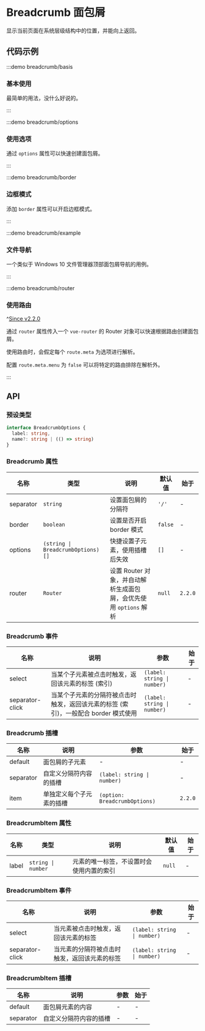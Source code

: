 # Breadcrumb 面包屑

显示当前页面在系统层级结构中的位置，并能向上返回。

## 代码示例

:::demo breadcrumb/basis

### 基本使用

最简单的用法，没什么好说的。

:::

:::demo breadcrumb/options

### 使用选项

通过 `options` 属性可以快速创建面包屑。

:::

:::demo breadcrumb/border

### 边框模式

添加 `border` 属性可以开启边框模式。

:::

:::demo breadcrumb/example

### 文件导航

一个类似于 Windows 10 文件管理器顶部面包屑导航的用例。

:::

:::demo breadcrumb/router

### 使用路由

^[Since v2.2.0](!s)

通过 `router` 属性传入一个 `vue-router` 的 Router 对象可以快速根据路由创建面包屑。

使用路由时，会假定每个 `route.meta` 为选项进行解析。

配置 `route.meta.menu` 为 `false` 可以将特定的路由排除在解析外。

:::

## API

### 预设类型

```ts
interface BreadcrumbOptions {
  label: string,
  name?: string | (() => string)
}
```

### Breadcrumb 属性

| 名称      | 类型                              | 说明                                                              | 默认值  | 始于    |
| --------- | --------------------------------- | ----------------------------------------------------------------- | ------- | ------- |
| separator | `string`                          | 设置面包屑的分隔符                                                | `'/'`   | -       |
| border    | `boolean`                         | 设置是否开启 border 模式                                          | `false` | -       |
| options   | `(string \| BreadcrumbOptions)[]` | 快捷设置子元素，使用插槽后失效                                    | `[]`    | -       |
| router    | `Router`                          | 设置 Router 对象，并自动解析生成面包屑，会优先使用 `options` 解析 | `null`  | `2.2.0` |

### Breadcrumb 事件

| 名称            | 说明                                                                                | 参数                        | 始于 |
| --------------- | ----------------------------------------------------------------------------------- | --------------------------- | ---- |
| select          | 当某个子元素被点击时触发，返回该元素的标签 (索引)                                   | `(label: string \| number)` | -    |
| separator-click | 当某个子元素的分隔符被点击时触发，返回该元素的标签 (索引)，一般配合 border 模式使用 | `(label: string \| number)` | -    |

### Breadcrumb 插槽

| 名称      | 说明                     | 参数                          | 始于    |
| --------- | ------------------------ | ----------------------------- | ------- |
| default   | 面包屑的子元素           | -                             | -       |
| separator | 自定义分隔符内容的插槽   | `(label: string \| number)`   | -       |
| item      | 单独定义每个子元素的插槽 | `(option: BreadcrumbOptions)` | `2.2.0` |

### BreadcrumbItem 属性

| 名称  | 类型               | 说明                                     | 默认值 | 始于 |
| ----- | ------------------ | ---------------------------------------- | ------ | ---- |
| label | `string \| number` | 元素的唯一标签，不设置时会使用内置的索引 | `null` | -    |

### BreadcrumbItem 事件

| 名称            | 说明                                         | 参数                        | 始于 |
| --------------- | -------------------------------------------- | --------------------------- | ---- |
| select          | 当元素被点击时触发，返回该元素的标签         | `(label: string \| number)` | -    |
| separator-click | 当元素的分隔符被点击时触发，返回该元素的标签 | `(label: string \| number)` | -    |

### BreadcrumbItem 插槽

| 名称      | 说明                   | 参数 | 始于 |
| --------- | ---------------------- | ---- | ---- |
| default   | 面包屑元素的内容       | -    | -    |
| separator | 自定义分隔符内容的插槽 | -    | -    |
